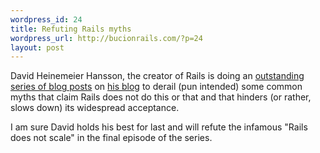 ```yaml
--- 
wordpress_id: 24
title: Refuting Rails myths
wordpress_url: http://bucionrails.com/?p=24
layout: post
---
```

David Heinemeier Hansson, the creator of Rails is doing an <a href="http://loudthinking.com/posts/29-the-rails-myths">outstanding series of blog posts</a> on <a href="http://loudthinking.com/">his blog</a> to derail (pun intended) some common myths that claim Rails does not do this or that and that hinders (or rather, slows down) its widespread acceptance.

I am sure David holds his best for last and will refute the infamous "Rails does not scale" in the final episode of the series.
